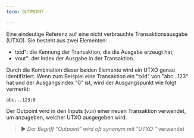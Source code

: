 ```yaml
---
term: OUTPOINT

---
```

Eine eindeutige Referenz auf eine nicht verbrauchte Transaktionsausgabe (UTXO). Sie besteht aus zwei Elementen:


- txid": die Kennung der Transaktion, die die Ausgabe erzeugt hat;
- vout": der Index der Ausgabe in der Transaktion.

Durch die Kombination dieser beiden Elemente wird ein UTXO genau identifiziert. Wenn zum Beispiel eine Transaktion ein "txid" von "abc...123" hat und der Ausgangsindex "0" ist, wird der Ausgangspunkt wie folgt vermerkt:

```text
abc...123:0
```

Der Outpoint wird in den Inputs (`vin`) einer neuen Transaktion verwendet, um anzugeben, welcher UTXO ausgegeben wird.

> ► *Der Begriff "Outpoint" wird oft synonym mit "UTXO "* verwendet